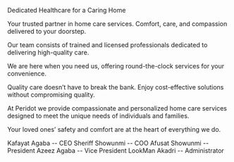 <!-- HERO TAGLINE -->

Dedicated Healthcare
for a Caring Home

<!-- HERO TAGLINE-SUB -->

Your trusted partner in home care services.
Comfort, care, and compassion delivered to
your doorstep.

<!-- WHY CHOOSE US (CAREGIVERS) -->

Our team consists of trained and licensed professionals dedicated to delivering high-quality care.

<!-- WHY CHOOSE US (SUPPORT) -->

We are here when you need us, offering round-the-clock services for your convenience.

<!-- WHY CHOOSE US (AFFORDABLE) -->

Quality care doesn’t have to break the bank. Enjoy cost-effective solutions without compromising quality.

<!-- OUR SERVICES -->

<!-- OUR SERVICES TAGLINE -->

At Peridot we provide compassionate and personalized home care services designed to meet the unique needs of individuals and families.

<!-- CTA BANNER -->

Your loved ones’ safety and comfort are at the heart of everything we do.

<!-- TEAM MEMBERS -->

Kafayat Agaba -- CEO
Sheriff Showunmi -- COO
Afusat Showunmi -- President
Azeez Agaba -- Vice President
LookMan Akadri -- Administrator
